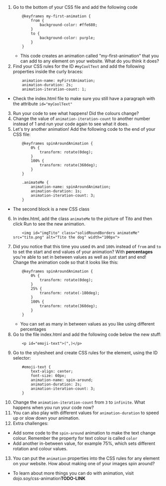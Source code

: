 1. Go to the bottom of your CSS file and add the following code
    ```
        @keyframes my-first-animation {
            from {
                background-color: #ffe680;
            }
            to {
                background-color: purple;
            }
        }
    ```
    * This code creates an animation called "my-first-animation" that you can add to any element on your website. What do you think it does?
2. Find your CSS rules for the ID `#myCoolText` and add the following properties inside the curly braces:
    ```
        animation-name: myFirstAnimation;
        animation-duration: 2s;
        animation-iteration-count: 1;
    ```
 * Check the index.html file to make sure you still have a paragraph with the attribute `id="myCoolText"`
3. Run your code to see what happens! Did the colours change?
4. Change the value of `animation-iteration-count` to another number instead of 1 and run your code again to see what it does.
5. Let's try another animation! Add the following code to the end of your CSS file: 
    ```
        @keyframes spinAroundAnimation {
            0% {
                transform: rotate(0deg);
            }
            100% {
                transform: rotate(360deg);
            }
        }
        
        .animateMe {
            animation-name: spinAroundAnimation;
            animation-duration: 1s;
            animation-iteration-count: 3;
        }
    ```
 * The second block is a new CSS class
6. In index.html, add the class `animateMe` to the picture of Tito and then click Run to see the new animation.
    ```
        <img id="imgTito" class="solidRoundBorders animateMe" src="tito.png" alt="Tito the dog" width="100px">
    ```
7. Did you notice that this time you used `0%` and `100%` instead of `from` and `to` to set the start and end values of your animation? With **percentages** you're able to set in between values as well as just start and end! Change the animation code so that it looks like this: 
    ```
        @keyframes spinAroundAnimation {
            0% {
                transform: rotate(0deg);
            }
            25% {
                transform: rotate(-180deg);
            }
            100% {
                transform: rotate(360deg);
            }
        }
    ```
    * You can set as many in between values as you like using different percentages
8. Go to the file index.html and add the following code below the new stuff:
    ```
        <p id="emoji-text">(",)</p>
    ```
9. Go to the stylesheet and create CSS rules for the element, using the ID selector:
    ```
        #emoji-text {
            text-align: center;
            font-size: 60px;
            animation-name: spin-around;
            animation-duration: 2s;
            animation-iteration-count: 3;
        }
    ```
10. Change the `animation-iteration-count` from `3` to `infinite`. What happens when you run your code now?
11. You can also play with different values for `animation-duration` to speed up or slow down your animation. 
12. Extra challenges:
 * Add some code to the `spin-around` animation to make the text change colour. Remember the property for text colour is called `color` 
 * Add another in-between value, for example 75%, which sets different rotation and colour values.
13. You can put the `animation` properties into the CSS rules for any element on your website. How about making one of your images spin around?
 * To learn about more things you can do with animation, visit dojo.soy/css-animation**TODO-LINK**